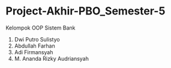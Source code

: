 # Project-Akhir-PBO_Semester-5
Kelompok OOP Sistem Bank
1. Dwi Putro Sulistyo
2. Abdullah Farhan
3. Adi Firmansyah
4. M. Ananda Rizky Audriansyah
